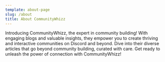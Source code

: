 ```yaml
---
template: about-page
slug: /about
title: About CommunityWhizz
---
```

Introducing CommunityWhizz, the expert in community building! With engaging blogs and valuable insights, they empower you to create thriving and interactive communities on Discord and beyond. Dive into their diverse articles that go beyond community building, curated with care. Get ready to unleash the power of connection with CommunityWhizz!
